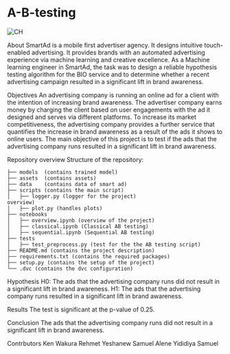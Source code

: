 # A-B-testing

![CH](https://user-images.githubusercontent.com/61593994/169151199-971049a9-552d-43cb-bf2b-368f2d04465a.PNG)

About
SmartAd is a mobile first advertiser agency. It designs intuitive touch-enabled advertising. It provides brands with an automated advertising experience via machine learning and creative excellence. As a Machine learning engineer in SmartAd, the task was to design a reliable hypothesis testing algorithm for the BIO service and to determine whether a recent advertising campaign resulted in a significant lift in brand awareness.

Objectives
An advertising company is running an online ad for a client with the intention of increasing brand awareness. The advertiser company earns money by charging the client based on user engagements with the ad it designed and serves via different platforms. To increase its market competitiveness, the advertising company provides a further service that quantifies the increase in brand awareness as a result of the ads it shows to online users. The main objective of this project is to test if the ads that the advertising company runs resulted in a significant lift in brand awareness.

Repository overview
Structure of the repository:

    ├── models  (contains trained model)
    ├── assets  (contains assets)
    ├── data    (contains data of smart ad)
    ├── scripts (contains the main script)	
    │   ├── logger.py (logger for the project)
    overview)
    │   ├── plot.py (handles plots)
    ├── notebooks	
    │   ├── overview.ipynb (overview of the project)
    │   ├── classical.ipynb (Classical AB testing)
    │   ├── sequential.ipynb (Sequential AB testing)
    ├── tests 
    │   ├── test_preprocess.py (test for the the AB testing script)
    ├── README.md (contains the project description)
    ├── requirements.txt (contains the required packages)
    ├── setup.py (contains the setup of the project)
    └── .dvc (contains the dvc configuration)
    

Hypothesis
H0: The ads that the advertising company runs did not result in a significant lift in brand awareness.
H1: The ads that the advertising company runs resulted in a significant lift in brand awareness.

Results
The test is significant at the p-value of 0.25.

Conclusion
The ads that the advertising company runs did not result in a significant lift in brand awareness.

Contrbutors
Ken Wakura
Rehmet Yeshanew
Samuel Alene
Yididiya Samuel
